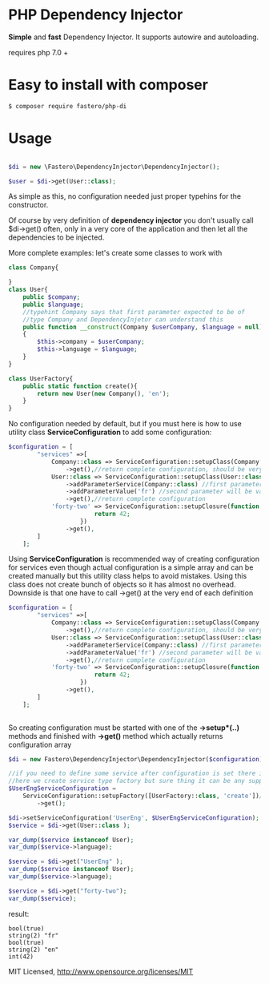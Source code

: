 # PHP Dependency Injector

**Simple** and **fast** Dependency Injector. It supports autowire and autoloading.

requires php 7.0 +
# Easy to install with **composer**

```sh
$ composer require fastero/php-di
```

# Usage

```php

$di = new \Fastero\DependencyInjector\DependencyInjector();

$user = $di->get(User::class);

```
As simple as this, no configuration needed just proper typehins 
for the constructor.

Of course by very definition of 
**dependency injector** you don't usually call $di->get() often,
only in a very core of the application and then let all the dependencies
to be injected.


More complete examples:
let's create some classes to work with
```php
class Company{

}
class User{
    public $company;
    public $language;
    //typehint Company says that first parameter expected to be of 
    //type Company and DependencyInjetor can understand this
    public function __construct(Company $userCompany, $language = null)
    {
        $this->company = $userCompany;
        $this->language = $language;
    }
}

class UserFactory{
    public static function create(){
        return new User(new Company(), 'en');
    }
}

```
No configuration needed by default, but if you must
here is how to use utility class **ServiceConfiguration** 
to add some configuration:
```php
$configuration = [
        "services" =>[
            Company::class => ServiceConfiguration::setupClass(Company::class) //service that will create object of Company
                ->get(),//return complete configuration, should be very last call for every definition
            User::class => ServiceConfiguration::setupClass(User::class) //service that will create object of User
                ->addParameterService(Company::class) //first parameter in the constructor will service with name Company::class
                ->addParameterValue('fr') //second parameter will be value "fr"
                ->get(),//return complete configuration
            'forty-two' => ServiceConfiguration::setupClosure(function ($di, $serviceName){//closure will be called and returned value is a service
                        return 42;
                    })
                ->get(),
        ]
    ];
```

Using **ServiceConfiguration** is recommended way of creating configuration 
for services even though actual configuration is a simple array and can be 
created manually but this utility class helps to avoid mistakes.
Using this class does not create bunch of objects so it has almost no overhead. 
Downside is that one have to call ->get() at the very end of each definition


```php
$configuration = [
        "services" =>[
            Company::class => ServiceConfiguration::setupClass(Company::class) //service that will create object of Company
                ->get(),//return complete configuration, should be very last call for every definition
            User::class => ServiceConfiguration::setupClass(User::class) //service that will create object of User
                ->addParameterService(Company::class) //first parameter in the constructor will service with name Company::class
                ->addParameterValue('fr') //second parameter will be value "fr"
                ->get(),//return complete configuration
            'forty-two' => ServiceConfiguration::setupClosure(function ($di, $serviceName){//closure will be called and returned value is a service
                        return 42;
                    })
                ->get(),
        ]
    ];
    
```
So creating configuration must be started with one of the **->setup\*(..)** methods and finished with **->get()** method which actually returns configuration array

```php
$di = new Fastero\DependencyInjector\DependencyInjector($configuration);

//if you need to define some service after configuration is set there is a way
//here we create service type factory but sure thing it can be any supported type
$UserEngServiceConfiguration =
    ServiceConfiguration::setupFactory([UserFactory::class, 'create'])// call_user_function_array([UserFactory::class, 'create'], $params) will be called and return value is a service
        ->get();

$di->setServiceConfiguration('UserEng', $UserEngServiceConfiguration);
$service = $di->get(User::class );

var_dump($service instanceof User);
var_dump($service->language);

$service = $di->get("UserEng" );
var_dump($service instanceof User);
var_dump($service->language);

$service = $di->get("forty-two");
var_dump($service);
```
result:

```
bool(true)
string(2) "fr"
bool(true)
string(2) "en"
int(42)

```


MIT Licensed, http://www.opensource.org/licenses/MIT
